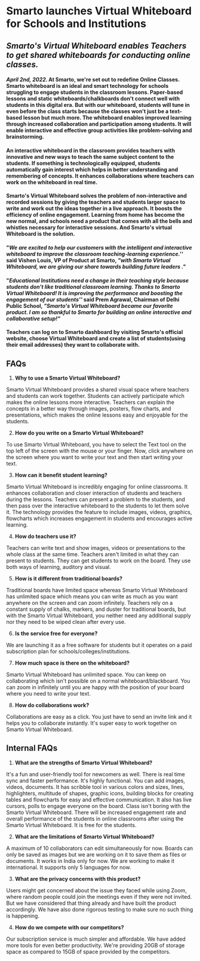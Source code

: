 # Smarto launches Virtual Whiteboard for Schools and Institutions

## _Smarto&#39;s Virtual Whiteboard enables Teachers to get shared whiteboards for conducting online classes._

#### _April 2nd, 2022_. At Smarto, we&#39;re set out to redefine Online Classes. Smarto whiteboard is an ideal and smart technology for schools struggling to engage students in the classroom lessons. Paper-based lessons and static whiteboards/chalkboards don&#39;t connect well with students in this digital era. But with our whiteboard, students will tune in even before the class starts because the classes won&#39;t just be a text-based lesson but much more. The whiteboard enables improved learning through increased collaboration and participation among students. It will enable interactive and effective group activities like problem-solving and brainstorming.

#### An interactive whiteboard in the classroom provides teachers with innovative and new ways to teach the same subject content to the students. If something is technologically equipped, students automatically gain interest which helps in better understanding and remembering of concepts. It enhances collaborations where teachers can work on the whiteboard in real time.

#### Smarto&#39;s Virtual Whiteboard solves the problem of non-interactive and recorded sessions by giving the teachers and students larger space to write and work out the ideas together in a live approach. It boosts the efficiency of online engagement. Learning from home has become the new normal, and schools need a product that comes with all the bells and whistles necessary for interactive sessions. And Smarto&#39;s virtual Whiteboard is the solution.

#### &quot;_We are excited to help our customers with the intelligent and interactive whiteboard to improve the classroom teaching-learning experience.&#39;&#39;_ said Vishen Louis, VP of Product at Smarto, _&quot;with Smarto Virtual Whiteboard, we are giving our share towards building future leaders .&quot;_

#### &quot;_Educational Institutions need a change in their teaching style because students don&#39;t like traditional classroom learning. Thanks to Smarto Virtual Whiteboard! It is improving the performance and boosting the engagement of our students&#39;&#39;_ said Prem Agrawal, Chairman of Delhi Public School, _&quot;Smarto&#39;s Virtual Whiteboard became our favorite product. I am so thankful to Smarto for building an online interactive and collaborative setup!&quot;_

#### Teachers can log on to Smarto dashboard by visiting Smarto&#39;s official website, choose Virtual Whiteboard and create a list of students(using their email addresses) they want to collaborate with.

## FAQs

1. **Why to use a Smarto Virtual Whiteboard?**

Smarto Virtual Whiteboard provides a shared visual space where teachers and students can work together. Students can actively participate which makes the online lessons more interactive. Teachers can explain the concepts in a better way through images, posters, flow charts, and presentations, which makes the online lessons easy and enjoyable for the students.

2. **How do you write on a Smarto Virtual Whiteboard?**

To use Smarto Virtual Whiteboard, you have to select the Text tool on the top left of the screen with the mouse or your finger. Now, click anywhere on the screen where you want to write your text and then start writing your text.

3. **How can it benefit student learning?**

Smarto Virtual Whiteboard is incredibly engaging for online classrooms. It enhances collaboration and closer interaction of students and teachers during the lessons. Teachers can present a problem to the students, and then pass over the interactive whiteboard to the students to let them solve it. The technology provides the feature to include images, videos, graphics, flowcharts which increases engagement in students and encourages active learning.

4. **How do teachers use it?**

Teachers can write text and show images, videos or presentations to the whole class at the same time. Teachers aren&#39;t limited in what they can present to students. They can get students to work on the board. They use both ways of learning, auditory and visual.

5. **How is it different from traditional boards?**

Traditional boards have limited space whereas Smarto Virtual Whiteboard has unlimited space which means you can write as much as you want anywhere on the screen and can zoom infinitely. Teachers rely on a constant supply of chalks, markers, and duster for traditional boards, but with the Smarto Virtual Whiteboard, you neither need any additional supply nor they need to be wiped clean after every use.

6. **Is the service free for everyone?**

We are launching it as a free software for students but it operates on a paid subscription plan for schools/colleges/institutions.

7. **How much space is there on the whiteboard?**

Smarto Virtual Whiteboard has unlimited space. You can keep on collaborating which isn&#39;t possible on a normal whiteboard/blackboard. You can zoom in infinitely until you are happy with the position of your board where you need to write your text.

8. **How do collaborations work?**

Collaborations are easy as a click. You just have to send an invite link and it helps you to collaborate instantly. It&#39;s super easy to work together on Smarto Virtual Whiteboard.

## Internal FAQs

1. **What are the strengths of Smarto Virtual Whiteboard?**

It&#39;s a fun and user-friendly tool for newcomers as well. There is real time sync and faster performance. It&#39;s highly functional. You can add images, videos, documents. It has scribble tool in various colors and sizes, lines, highlighters, multitude of shapes, graphic icons, building blocks for creating tables and flowcharts for easy and effective communication. It also has live cursors, polls to engage everyone on the board. Class isn&#39;t boring with the Smarto Virtual Whiteboard. There will be increased engagement rate and overall performance of the students in online classrooms after using the Smarto Virtual Whiteboard. It is free for the students.

2. **What are the limitations of Smarto Virtual Whiteboard?**

A maximum of 10 collaborators can edit simultaneously for now. Boards can only be saved as images but we are working on it to save them as files or documents. It works in India only for now. We are working to make it international. It supports only 5 languages for now.

3. **What are the privacy concerns with this product?**

Users might get concerned about the issue they faced while using Zoom, where random people could join the meetings even if they were not invited. But we have considered that thing already and have built the product accordingly. We have also done rigorous testing to make sure no such thing is happening.

4. **How do we compete with our competitors?**

Our subscription service is much simpler and affordable. We have added more tools for even better productivity. We&#39;re providing 20GB of storage space as compared to 15GB of space provided by the competitors.
